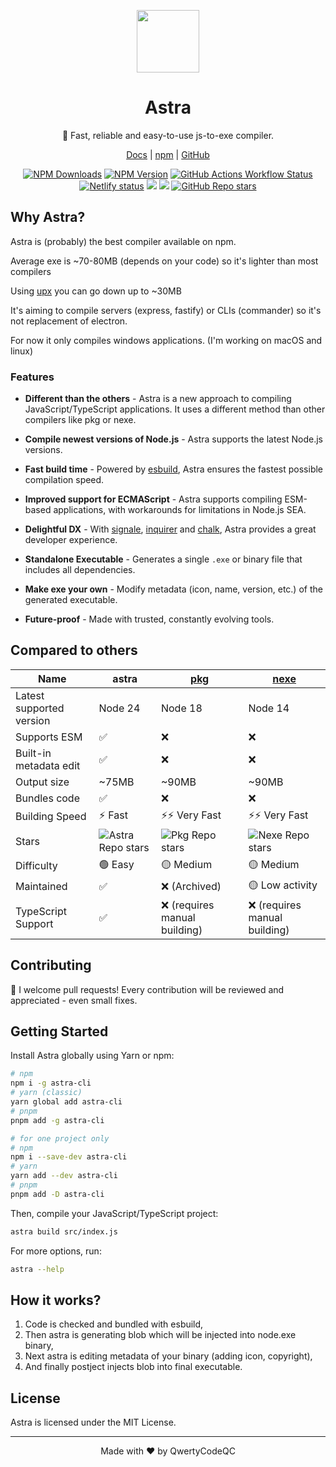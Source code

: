 <p align=center><img src="https://raw.githubusercontent.com/astracompiler/cli/main/astra.png" width="100"/></p>
<h1 align=center>Astra</h1>
<p align=center>🚀 Fast, reliable and easy-to-use js-to-exe compiler.</p>
<p align=center><a href="https://l.qwerty.ovh/astra-js-readme">Docs</a> | <a href="https://npmjs.com/package/astra-cli">npm</a> | <a href="https://github.com/astracompiler/cli">GitHub</a></p>
<p align=center>
    <a href="#"><img alt="NPM Downloads" src="https://img.shields.io/npm/dw/astra-cli?label="></a>
    <a href="https://npmjs.com/package/astra-cli"><img alt="NPM Version" src="https://img.shields.io/npm/v/astra-cli?label="></a>
    <a href="https://github.com/astracompiler/cli/actions"><img alt="GitHub Actions Workflow Status" src="https://img.shields.io/github/actions/workflow/status/astracompiler/cli/main.yml?label="></a>
    <br/>
    <a href="https://app.netlify.com/projects/astra-js/deploys"><img alt="Netlify status" src="https://api.netlify.com/api/v1/badges/1737b126-dce7-4d82-9b76-8743c4ec3b67/deploy-status"/></a>
    <a href="https://codecov.io/gh/astracompiler/cli"><img src="https://codecov.io/gh/astracompiler/cli/graph/badge.svg?token=OJVP05V5YB"/></a>
    <a href="https://app.codacy.com/gh/astracompiler/cli/dashboard?utm_source=gh&utm_medium=referral&utm_content=&utm_campaign=Badge_grade"><img src="https://app.codacy.com/project/badge/Grade/a6cdab2a4e974051890141c53ce8bb58"/></a>
    <a href="https://github.com/astracompiler/cli/"><img alt="GitHub Repo stars" src="https://img.shields.io/github/stars/astracompiler/cli"></a>
</p>

## Why Astra?
Astra is (probably) the best compiler available on npm.

Average exe is ~70-80MB (depends on your code) so it's lighter than most compilers

Using [upx](https://github.com/upx/upx) you can go down up to ~30MB

It's aiming to compile servers (express, fastify) or CLIs (commander) so it's not replacement of electron. 

For now it only compiles windows applications. (I'm working on macOS and linux)

### Features
- **Different than the others** - Astra is a new approach to compiling JavaScript/TypeScript applications. It uses a different method than other compilers like pkg or nexe. 

- **Compile newest versions of Node.js** - Astra supports the latest Node.js versions.

- **Fast build time** - Powered by [esbuild](https://npmjs.com/package/esbuild), Astra ensures the fastest possible compilation speed.

- **Improved support for ECMAScript** - Astra supports compiling ESM-based applications, with workarounds for limitations in Node.js SEA.

- **Delightful DX** - With [signale](https://npmjs.com/package/signale), [inquirer](https://www.npmjs.com/package/@inquirer/prompts) and [chalk](https://npmjs.com/package/chalk), Astra provides a great developer experience.

- **Standalone Executable** - Generates a single `.exe` or binary file that includes all dependencies.

- **Make exe your own** - Modify metadata (icon, name, version, etc.) of the generated executable.

- **Future-proof** - Made with trusted, constantly evolving tools.

## Compared to others
| Name                     | astra        | [pkg](https://github.com/vercel/pkg)       | [nexe](https://github.com/nexe/nexe)           |
|--------------------------|--------------|--------------|----------------|
| Latest supported version | Node 24      | Node 18      | Node 14        |
| Supports ESM             | ✅            | ❌            | ❌              |
| Built-in metadata edit   | ✅            | ❌            | ❌              |
| Output size              | ~75MB        | ~90MB        | ~90MB          |
| Bundles code             | ✅            | ❌            | ❌              |
| Building Speed           | ⚡ Fast       | ⚡⚡ Very Fast | ⚡⚡ Very Fast   |
| Stars                    | ![Astra Repo stars](https://img.shields.io/github/stars/astracompiler/cli) | ![Pkg Repo stars](https://img.shields.io/github/stars/vercel/pkg) | ![Nexe Repo stars](https://img.shields.io/github/stars/nexe/nexe) |
| Difficulty               | 🟢 Easy       | 🟡 Medium     | 🟡 Medium       |
| Maintained               | ✅            | ❌ (Archived) | 🟡 Low activity |
| TypeScript Support       | ✅            | ❌ (requires manual building)           | ❌ (requires manual building)              |

## Contributing
🤝 I welcome pull requests! Every contribution will be reviewed and appreciated - even small fixes.

## Getting Started
Install Astra globally using Yarn or npm:

```sh
# npm 
npm i -g astra-cli
# yarn (classic)
yarn global add astra-cli
# pnpm
pnpm add -g astra-cli

# for one project only
# npm
npm i --save-dev astra-cli
# yarn
yarn add --dev astra-cli
# pnpm
pnpm add -D astra-cli
```

Then, compile your JavaScript/TypeScript project:

```sh
astra build src/index.js
```

For more options, run:
```sh
astra --help
```

## How it works?
1. Code is checked and bundled with esbuild,
2. Then astra is generating blob which will be injected into node.exe binary,
3. Next astra is editing metadata of your binary (adding icon, copyright),
4. And finally postject injects blob into final executable.

## License
Astra is licensed under the MIT License.

---
<p align=center>Made with ❤️ by QwertyCodeQC</p>

